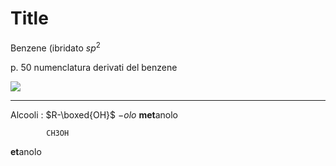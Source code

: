 # Title

Benzene (ibridato $sp^2$


p. 50 numenclatura derivati del benzene



![](https://i.imgur.com/wCWrkl0.jpg)


---

Alcooli : $R-\boxed{OH}$
$-olo$
**met**anolo

			CH3OH
**et**anolo

			
<!--stackedit_data:
eyJoaXN0b3J5IjpbLTE3ODI3MzI4NzcsNDE0MTg2NDA1XX0=
-->